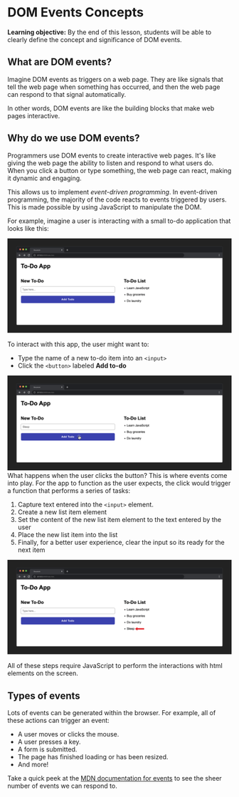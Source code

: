 <h1>
  <span class="headline">DOM Events</span>
  <span class="subhead">Concepts</span>
</h1>

**Learning objective:** By the end of this lesson, students will be able to clearly define the concept and significance of DOM events.

## What are DOM events?

Imagine DOM events as triggers on a web page. They are like signals that tell the web page when something has occurred, and then the web page can respond to that signal automatically.

In other words, DOM events are like the building blocks that make web pages interactive.

## Why do we use DOM events?

Programmers use DOM events to create interactive web pages. It's like giving the web page the ability to listen and respond to what users do. When you click a button or type something, the web page can react, making it dynamic and engaging.

This allows us to implement *event-driven programming*. In event-driven programming, the majority of the code reacts to events triggered by users. This is made possible by using JavaScript to manipulate the DOM.

For example, imagine a user is interacting with a small to-do application that looks like this:

![To-Do App One](./assets/todo-app-one.png)

To interact with this app, the user might want to:

- Type the name of a new to-do item into an `<input>`
- Click the `<button>` labeled **Add to-do**

![To-Do App Two](./assets/todo-app-two.png)
What happens when the user clicks the button? This is where events come into play. For the app to function as the user expects, the click would trigger a function that performs a series of tasks:

  1. Capture text entered into the `<input>` element.
  2. Create a new list item element
  3. Set the content of the new list item element to the text entered by the user
  4. Place the new list item into the list
  5. Finally, for a better user experience, clear the input so its ready for the next item

![To-Do App Three](./assets/todo-app-three.png)

All of these steps require JavaScript to perform the interactions with html elements on the screen.

## Types of events

Lots of events can be generated within the browser. For example, all of these actions can trigger an event:

- A user moves or clicks the mouse.
- A user presses a key.
- A form is submitted.
- The page has finished loading or has been resized.
- And more!

Take a quick peek at the [MDN documentation for events](https://developer.mozilla.org/en-US/docs/Web/Events) to see the sheer number of events we can respond to.
